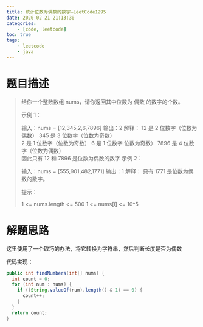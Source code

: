 ```yaml
---
title: 统计位数为偶数的数字—LeetCode1295
date: 2020-02-21 21:13:30
categories: 
	- [code, leetcode]
toc: true
tags: 
	- leetcode
	- java
---
```


# 题目描述

> 给你一个整数数组 nums，请你返回其中位数为 偶数 的数字的个数。
>
>  示例 1：
>
> 输入：nums = [12,345,2,6,7896]
> 输出：2
> 解释：
> 12 是 2 位数字（位数为偶数） 
> 345 是 3 位数字（位数为奇数）  
> 2 是 1 位数字（位数为奇数） 
> 6 是 1 位数字 位数为奇数） 
> 7896 是 4 位数字（位数为偶数）  
> 因此只有 12 和 7896 是位数为偶数的数字
> 示例 2：
>
> 输入：nums = [555,901,482,1771]
> 输出：1 
> 解释： 
> 只有 1771 是位数为偶数的数字。
>
>
> 提示：
>
> 1 <= nums.length <= 500
> 1 <= nums[i] <= 10^5

<!--more-->

# 解题思路

这里使用了一个取巧的办法，将它转换为字符串，然后判断长度是否为偶数

代码实现：

```java
public int findNumbers(int[] nums) {
  int count = 0;
  for (int num : nums) {
    if ((String.valueOf(num).length() & 1) == 0) {
      count++;
    }
  }
  return count;
}
```

